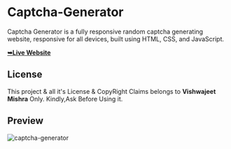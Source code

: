 # Captcha-Generator


Captcha Generator is a fully responsive random captcha generating website, responsive for all devices, built using HTML, CSS, and JavaScript.

 <a href="https://vishwajeetmishra4.github.io/Captcha-Generator/"><strong>➥Live Website </strong></a> 
 
 </div>

## License

This project & all it's License & CopyRight Claims belongs to **Vishwajeet Mishra** Only. Kindly,Ask Before Using it. 

## Preview

![captcha-generator](https://github.com/vishwajeetmishra4/Captcha-Generator/assets/135427511/4eab9b04-9270-40a6-af3f-06d992e3ee64)

